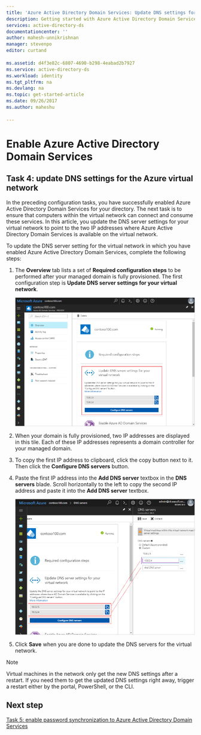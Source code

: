 ```yaml
---
title: 'Azure Active Directory Domain Services: Update DNS settings for the Azure virtual network | Microsoft Docs'
description: Getting started with Azure Active Directory Domain Services
services: active-directory-ds
documentationcenter: ''
author: mahesh-unnikrishnan
manager: stevenpo
editor: curtand

ms.assetid: d4f3e82c-6807-4690-b298-4eabad2b7927
ms.service: active-directory-ds
ms.workload: identity
ms.tgt_pltfrm: na
ms.devlang: na
ms.topic: get-started-article
ms.date: 09/26/2017
ms.author: maheshu

---
```

# Enable Azure Active Directory Domain Services

## Task 4: update DNS settings for the Azure virtual network
In the preceding configuration tasks, you have successfully enabled Azure Active Directory Domain Services for your directory. The next task is to ensure that computers within the virtual network can connect and consume these services. In this article, you update the DNS server settings for your virtual network to point to the two IP addresses where Azure Active Directory Domain Services is available on the virtual network.

To update the DNS server setting for the virtual network in which you have enabled Azure Active Directory Domain Services, complete the following steps:

1. The **Overview** tab lists a set of **Required configuration steps** to be performed after your managed domain is fully provisioned. The first configuration step is **Update DNS server settings for your virtual network**.

    ![Domain Services - Overview tab after fully provisioned](./media/getting-started/domain-services-provisioned-overview.png)

2. When your domain is fully provisioned, two IP addresses are displayed in this tile. Each of these IP addresses represents a domain controller for your managed domain.

3. To copy the first IP address to clipboard, click the copy button next to it. Then click the **Configure DNS servers** button.

4. Paste the first IP address into the **Add DNS server** textbox in the **DNS servers** blade. Scroll horizontally to the left to copy the second IP address and paste it into the **Add DNS server** textbox.

    ![Domain Services - update DNS](./media/getting-started/domain-services-update-dns.png)

5. Click **Save** when you are done to update the DNS servers for the virtual network.

> [!NOTE]
> Virtual machines in the network only get the new DNS settings after a restart. If you need them to get the updated DNS settings right away, trigger a restart either by the portal, PowerShell, or the CLI.
>
>

## Next step
[Task 5: enable password synchronization to Azure Active Directory Domain Services](active-directory-ds-getting-started-password-sync.md)
